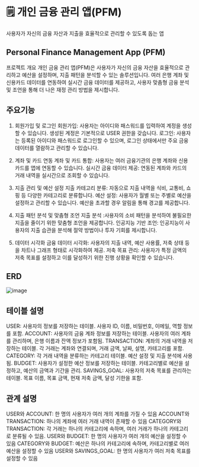 # 🗒 개인 금융 관리 앱(PFM)

사용자가 자신의 금융 자산과 지출을 효율적으로 관리할 수 있도록 돕는 앱

## Personal Finance Management App (PFM)
프로젝트 개요
개인 금융 관리 앱(PFM)은 사용자가 자신의 금융 자산을 효율적으로 관리하고 예산을 설정하며, 지출 패턴을 분석할 수 있는 솔루션입니다. 
여러 은행 계좌 및 신용카드 데이터를 연동하여 실시간 금융 데이터를 제공하고, 사용자 맞춤형 금융 분석 및 조언을 통해 더 나은 재정 관리 방법을 제시합니다.

## 주요기능

1. 회원가입 및 로그인
   회원가입: 사용자는 아이디와 패스워드를 입력하여 계정을 생성할 수 있습니다. 생성된 계정은 기본적으로 USER 권한을 갖습니다.
   로그인: 사용자는 등록된 아이디와 패스워드로 로그인할 수 있으며, 로그인 상태에서만 주요 금융 데이터를 열람하고 관리할 수 있습니다.

2. 계좌 및 카드 연동
   계좌 및 카드 통합: 사용자는 여러 금융기관의 은행 계좌와 신용카드를 앱에 연동할 수 있습니다.
   실시간 금융 데이터 제공: 연동된 계좌와 카드의 거래 내역을 실시간으로 조회할 수 있습니다.

3. 지출 관리 및 예산 설정
   지출 카테고리 분류: 자동으로 지출 내역을 식비, 교통비, 쇼핑 등 다양한 카테고리로 분류합니다.
   예산 설정: 사용자가 월별 또는 주별로 예산을 설정하고 관리할 수 있습니다. 예산을 초과할 경우 알림을 통해 경고를 제공합니다.

4. 지출 패턴 분석 및 맞춤형 조언
   지출 분석 :사용자의 소비 패턴을 분석하여 불필요한 지출을 줄이기 위한 맞춤형 조언을 제공합니다.
   인공지능 기반 조언: 인공지능이 사용자의 지출 습관을 분석해 절약 방법이나 투자 기회를 제시합니다.

5. 데이터 시각화
   금융 데이터 시각화: 사용자의 지출 내역, 예산 사용률, 저축 상태 등을 차트나 그래프 형태로 시각화하여 제공.
   저축 목표 관리: 사용자가 특정 금액의 저축 목표를 설정하고 이를 달성하기 위한 진행 상황을 확인할 수 있습니다.

## ERD 
![image](https://github.com/user-attachments/assets/82f3ec96-3f07-437e-b643-2b683946f74a)



## 테이블 설명

USER: 사용자의 정보를 저장하는 테이블. 사용자 ID, 이름, 비밀번호, 이메일, 역할 정보를 포함.
ACCOUNT: 사용자의 금융 계좌 정보를 저장하는 테이블. 사용자의 여러 계좌를 관리하며, 은행 이름과 잔액 정보가 포함됨.
TRANSACTION: 계좌의 거래 내역을 저장하는 테이블. 각 거래는 계좌와 연결되며, 거래 금액, 날짜, 설명, 카테고리를 포함.
CATEGORY: 각 거래 내역을 분류하는 카테고리 테이블. 예산 설정 및 지출 분석에 사용됨.
BUDGET: 사용자가 설정한 예산 정보를 저장하는 테이블. 카테고리별로 예산을 설정하고, 예산의 금액과 기간을 관리.
SAVINGS_GOAL: 사용자의 저축 목표를 관리하는 테이블. 목표 이름, 목표 금액, 현재 저축 금액, 달성 기한을 포함.


## 관계 설명

USER와 ACCOUNT: 한 명의 사용자가 여러 개의 계좌를 가질 수 있음
ACCOUNT와 TRANSACTION: 하나의 계좌에 여러 거래 내역이 존재할 수 있음
CATEGORY와 TRANSACTION: 각 거래는 하나의 카테고리에 속하며, 여러 거래가 하나의 카테고리로 분류될 수 있음.
USER와 BUDGET: 한 명의 사용자가 여러 개의 예산을 설정할 수 있음
CATEGORY와 BUDGET: 예산은 하나의 카테고리에 속하며, 카테고리별로 여러 예산을 설정할 수 있음
USER와 SAVINGS_GOAL: 한 명의 사용자가 여러 저축 목표를 설정할 수 있음
